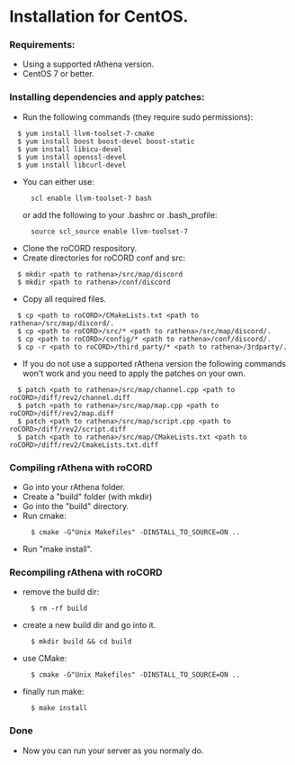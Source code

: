 # Installation for CentOS.

### Requirements:
  - Using a supported rAthena version.
  - CentOS 7 or better.

### Installing dependencies and apply patches:
  - Run the following commands (they require sudo permissions):
  ```
    $ yum install llvm-toolset-7-cmake
    $ yum install boost boost-devel boost-static
    $ yum install libicu-devel
    $ yum install openssl-devel
    $ yum install libcurl-devel

  ```
  - You can either use:
    ```
      scl enable llvm-toolset-7 bash
    ```
    or add the following to your .bashrc or .bash_profile:
    ```
      source scl_source enable llvm-toolset-7
    ```
  - Clone the roCORD respository.
  - Create directories for roCORD conf and src:
  ```
    $ mkdir <path to rathena>/src/map/discord
    $ mkdir <path to rathena>/conf/discord
  ```
  - Copy all required files.
  ```
    $ cp <path to roCORD>/CMakeLists.txt <path to rathena>/src/map/discord/.
    $ cp <path to roCORD>/src/* <path to rathena>/src/map/discord/.
    $ cp <path to roCORD>/config/* <path to rathena>/conf/discord/.
    $ cp -r <path to roCORD>/third_party/* <path to rathena>/3rdparty/.
  ```
  - If you do not use a supported rAthena version the following commands won't work and you need to apply the patches on your own.
  ```
    $ patch <path to rathena>/src/map/channel.cpp <path to roCORD>/diff/rev2/channel.diff
    $ patch <path to rathena>/src/map/map.cpp <path to roCORD>/diff/rev2/map.diff
    $ patch <path to rathena>/src/map/script.cpp <path to roCORD>/diff/rev2/script.diff
    $ patch <path to rathena>/src/map/CMakeLists.txt <path to roCORD>/diff/rev2/CmakeLists.txt.diff

  ```
### Compiling rAthena with roCORD
  - Go into your rAthena folder.
  - Create a "build" folder (with mkdir)
  - Go into the "build" directory.
  - Run cmake:
    ```
      $ cmake -G"Unix Makefiles" -DINSTALL_TO_SOURCE=ON ..
    ```
  - Run "make install".

### Recompiling rAthena with roCORD
  - remove the build dir:
    ```
      $ rm -rf build
    ```
  - create a new build dir and go into it.
    ```
      $ mkdir build && cd build
    ```
  - use CMake:
    ```
      $ cmake -G"Unix Makefiles" -DINSTALL_TO_SOURCE=ON ..
    ```
  - finally run make:
    ```
      $ make install
    ```
### Done
  - Now you can run your server as you normaly do.
